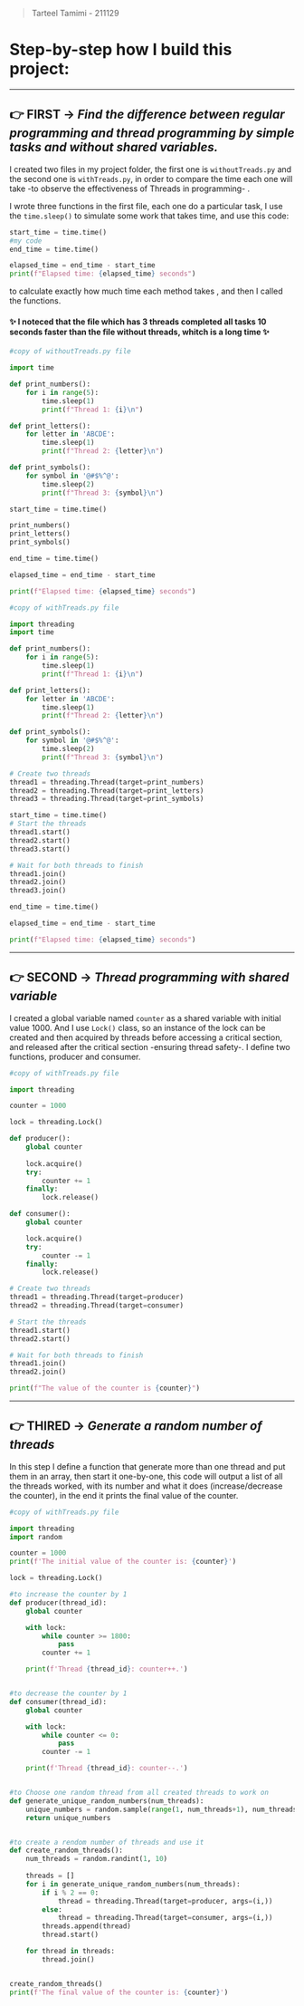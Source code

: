 >Tarteel Tamimi - 211129
# Step-by-step how I build this project:
-------------------------
## 👉 FIRST -> *Find the difference between regular programming and thread programming by simple tasks and without shared variables.*
I created two files in my project folder, the first one is `withoutTreads.py` and the second one is `withTreads.py`, in order to compare the time each one will take -to observe the effectiveness of Threads in programming- .


I wrote three functions in the first file, each one do a particular task, I use the `time.sleep()` to simulate some work that takes time, and use this code:

```python
start_time = time.time()
#my code
end_time = time.time()

elapsed_time = end_time - start_time
print(f"Elapsed time: {elapsed_time} seconds")
```

to calculate exactly how much time each method takes , and then I called the functions.

#### ✨ I noteced that the file which has 3 threads completed all tasks 10 seconds faster than the file without threads, whitch is a long time ✨

```python
#copy of withoutTreads.py file

import time

def print_numbers():
    for i in range(5):
        time.sleep(1) 
        print(f"Thread 1: {i}\n")

def print_letters():
    for letter in 'ABCDE':
        time.sleep(1)  
        print(f"Thread 2: {letter}\n")

def print_symbols():
    for symbol in '@#$%^@':
        time.sleep(2) 
        print(f"Thread 3: {symbol}\n")

start_time = time.time()

print_numbers()
print_letters()
print_symbols()

end_time = time.time()

elapsed_time = end_time - start_time

print(f"Elapsed time: {elapsed_time} seconds")
```
```python
#copy of withTreads.py file

import threading
import time

def print_numbers():
    for i in range(5):
        time.sleep(1)  
        print(f"Thread 1: {i}\n")

def print_letters():
    for letter in 'ABCDE':
        time.sleep(1) 
        print(f"Thread 2: {letter}\n")

def print_symbols():
    for symbol in '@#$%^@':
        time.sleep(2) 
        print(f"Thread 3: {symbol}\n")

# Create two threads
thread1 = threading.Thread(target=print_numbers)
thread2 = threading.Thread(target=print_letters)
thread3 = threading.Thread(target=print_symbols)

start_time = time.time()
# Start the threads
thread1.start()
thread2.start()
thread3.start()

# Wait for both threads to finish
thread1.join()
thread2.join()
thread3.join()

end_time = time.time()

elapsed_time = end_time - start_time

print(f"Elapsed time: {elapsed_time} seconds")
```
--------------------------

## 👉 SECOND -> *Thread programming with shared variable*
I created a global variable named `counter` as a shared variable with initial value 1000. And I use `Lock()` class, so an instance of the lock can be created and then acquired by threads before accessing a critical section, and released after the critical section -ensuring thread safety-.
I define two functions, producer and consumer.

```python
#copy of withTreads.py file

import threading

counter = 1000

lock = threading.Lock()

def producer():
    global counter
    
    lock.acquire()
    try:
        counter += 1    
    finally:
        lock.release()

def consumer():
    global counter

    lock.acquire()
    try:
        counter -= 1    
    finally:
        lock.release()

# Create two threads
thread1 = threading.Thread(target=producer)
thread2 = threading.Thread(target=consumer)

# Start the threads
thread1.start()
thread2.start()

# Wait for both threads to finish
thread1.join()
thread2.join()

print(f"The value of the counter is {counter}")
```
-------------------------------

## 👉 THIRED -> *Generate a random number of threads*
In this step I define a function that generate more than one thread and put them in an array, then start it one-by-one, this code will output a list of all the threads worked, with its number and what it does (increase/decrease the counter), in the end it prints the final value of the counter.

```python
#copy of withTreads.py file

import threading
import random

counter = 1000
print(f'The initial value of the counter is: {counter}')

lock = threading.Lock()

#to increase the counter by 1
def producer(thread_id):
    global counter

    with lock:
        while counter >= 1800:
            pass
        counter += 1

    print(f'Thread {thread_id}: counter++.')   


#to decrease the counter by 1
def consumer(thread_id):
    global counter

    with lock:
        while counter <= 0:
            pass
        counter -= 1

    print(f'Thread {thread_id}: counter--.')  


#to Choose one random thread from all created threads to work on 
def generate_unique_random_numbers(num_threads):
    unique_numbers = random.sample(range(1, num_threads+1), num_threads)
    return unique_numbers


#to create a rendom number of threads and use it   
def create_random_threads():
    num_threads = random.randint(1, 10)
    
    threads = []
    for i in generate_unique_random_numbers(num_threads):
        if i % 2 == 0:
            thread = threading.Thread(target=producer, args=(i,))
        else:
            thread = threading.Thread(target=consumer, args=(i,))
        threads.append(thread)
        thread.start()

    for thread in threads:
        thread.join()


create_random_threads()
print(f'The final value of the counter is: {counter}')
```
